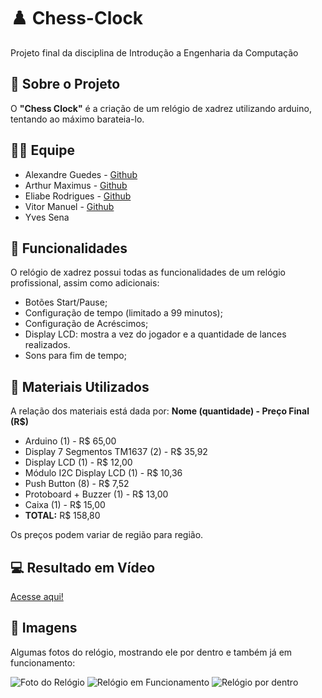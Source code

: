 # ♟️ Chess-Clock
<p>Projeto final da disciplina de Introdução a Engenharia da Computação</p>

## 🧠 Sobre o Projeto 

<p> O <b>"Chess Clock"</b> é a criação de um relógio de xadrez utilizando arduino, tentando ao máximo barateia-lo.</p>

## 👨‍💻 Equipe

- Alexandre Guedes - [Github](https://github.com/AlexandrxMK)
- Arthur Maximus - [Github](https://github.com/Maximusthr)
- Eliabe Rodrigues - [Github](https://github.com/EliabeRP)
- Vitor Manuel - [Github](https://github.com/VitorManuel456)
- Yves Sena

## 🔧 Funcionalidades

<p> O relógio de xadrez possui todas as funcionalidades de um relógio profissional, assim como adicionais: </p>

- Botões Start/Pause;
- Configuração de tempo (limitado a 99 minutos);
- Configuração de Acréscimos;
- Display LCD: mostra a vez do jogador e a quantidade de lances realizados.
- Sons para fim de tempo;

## 📎 Materiais Utilizados

<p>A relação dos materiais está dada por: <b>Nome (quantidade) - Preço Final (R$)</b></p>

- Arduino (1) - R$ 65,00
- Display 7 Segmentos TM1637 (2) - R$ 35,92
- Display LCD (1) - R$ 12,00
- Módulo I2C Display LCD (1) - R$ 10,36
- Push Button (8) - R$ 7,52
- Protoboard + Buzzer (1) - R$ 13,00
- Caixa (1) - R$ 15,00
- <b>TOTAL:</b> R$ 158,80

<p> Os preços podem variar de região para região. </p>

## 💻 Resultado em Vídeo

[Acesse aqui!](https://www.youtube.com/watch?v=UpIYYmmp_2w)

## 📍 Imagens

Algumas fotos do relógio, mostrando ele por dentro e também já em funcionamento:

![Foto do Relógio](https://github.com/Maximusthr/Chess-Clock/assets/63131885/2f34bae5-8061-4a12-a60d-2ad64c972be7)
![Relógio em Funcionamento](https://github.com/Maximusthr/Chess-Clock/assets/63131885/dc50944e-c1db-4af8-8748-f7963ac80d89)
![Relógio por dentro](https://github.com/Maximusthr/Chess-Clock/assets/63131885/8951ca5c-77a2-4027-b50b-a03724255e2c)
